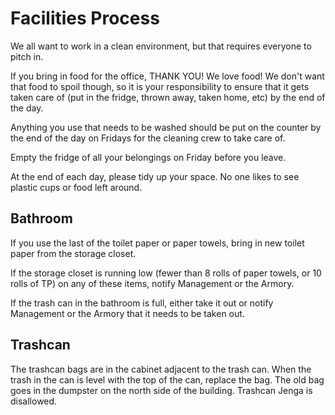 # Facilities Process

We all want to work in a clean environment, but that requires everyone to pitch in.

If you bring in food for the office, THANK YOU! We love food! We don't want
that food to spoil though, so it is your responsibility to ensure that it
gets taken care of (put in the fridge, thrown away, taken home, etc) by the
end of the day.

Anything you use that needs to be washed should be put on the counter by the end of the day on Fridays for the cleaning crew to take care of.

Empty the fridge of all your belongings on Friday before you leave.

At the end of each day, please tidy up your space. No one likes to see plastic cups or food left around.

## Bathroom

If you use the last of the toilet paper or paper towels, bring in new toilet paper from the storage closet. 

If the storage closet is running low (fewer than 8 rolls of paper towels, or 10 rolls of TP) on any of these items, notify Management or the Armory. 

If the trash can in the bathroom is full, either take it out or notify Management or the Armory that it needs to be taken out. 

## Trashcan

The trashcan bags are in the cabinet adjacent to the trash can. When the trash in the can is level with the top of the can, replace the bag. The old bag goes in the dumpster on the north side of the building. Trashcan Jenga is disallowed.

